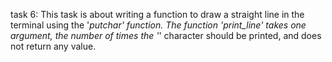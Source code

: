task 6: This task is about writing a function to draw a straight line in the terminal using the '_putchar' function. The function 'print_line' takes one argument, the number of times the '_' character should be printed, and does not return any value.

